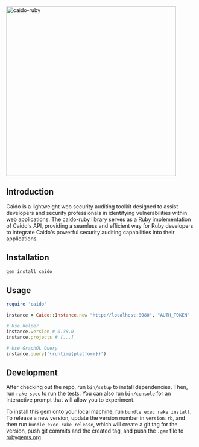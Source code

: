 
<img alt="caido-ruby" src="https://github.com/caineers/caido-ruby/assets/13212227/b58b2d5e-890c-49c2-a5f5-06168267beae" width="450px;">

## Introduction

Caido is a lightweight web security auditing toolkit designed to assist developers and security professionals in identifying vulnerabilities within web applications. The caido-ruby library serves as a Ruby implementation of Caido's API, providing a seamless and efficient way for Ruby developers to integrate Caido's powerful security auditing capabilities into their applications.

## Installation

```bash
gem install caido
```

## Usage

```ruby
require 'caido'

instance = Caido::Instance.new "http://localhost:8080", "AUTH_TOKEN"

# Use helper
instance.version # 0.38.0
instance.projects # [...]

# Use GraphQL Query
instance.query('{runtime{platform}}')
```

## Development

After checking out the repo, run `bin/setup` to install dependencies. Then, run `rake spec` to run the tests. You can also run `bin/console` for an interactive prompt that will allow you to experiment.

To install this gem onto your local machine, run `bundle exec rake install`. To release a new version, update the version number in `version.rb`, and then run `bundle exec rake release`, which will create a git tag for the version, push git commits and the created tag, and push the `.gem` file to [rubygems.org](https://rubygems.org).

